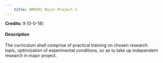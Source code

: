 ```yaml
---
    title: BMD801 Major Project-1
---
```

**Credits:** 9 (0-0-18)



#### Description 
The curriculum shall comprise of practical training on chosen research topic, optimization of experimental conditions, so as to take up independent research in major project.